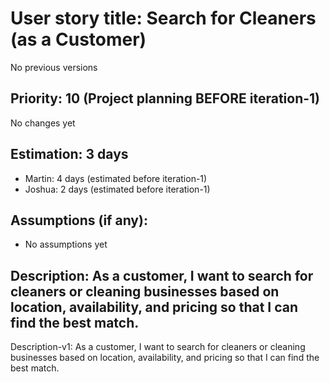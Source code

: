 # User story title: Search for Cleaners (as a Customer)
No previous versions

## Priority: 10 (Project planning BEFORE iteration-1)
No changes yet

## Estimation: 3 days
* Martin: 4 days (estimated before iteration-1)
* Joshua: 2 days (estimated before iteration-1)

## Assumptions (if any):
* No assumptions yet

## Description: As a customer, I want to search for cleaners or cleaning businesses based on location, availability, and pricing so that I can find the best match.
Description-v1: As a customer, I want to search for cleaners or cleaning businesses based on location, availability, and pricing so that I can find the best match.
